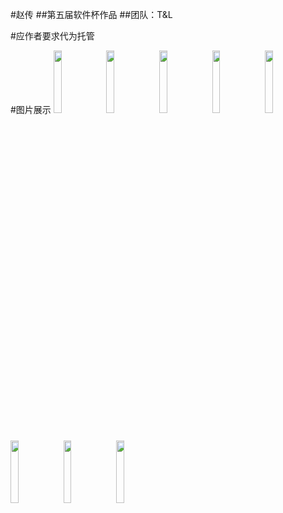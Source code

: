 #赵传
##第五届软件杯作品
##团队：T&L

#应作者要求代为托管

#图片展示
<img src="https://github.com/kensoon/zhaochuan/blob/master/apps/a.jpg" width="16%" />
<img src="https://github.com/kensoon/zhaochuan/blob/master/apps/b.jpg" width="16%" />
<img src="https://github.com/kensoon/zhaochuan/blob/master/apps/c.jpg" width="16%" />
<img src="https://github.com/kensoon/zhaochuan/blob/master/apps/d.jpg" width="16%" />
<img src="https://github.com/kensoon/zhaochuan/blob/master/apps/e.jpg" width="16%" />
<img src="https://github.com/kensoon/zhaochuan/blob/master/apps/f.jpg" width="16%" />
<img src="https://github.com/kensoon/zhaochuan/blob/master/apps/g.jpg" width="16%" />
<img src="https://github.com/kensoon/zhaochuan/blob/master/apps/k.jpg" width="16%" />

